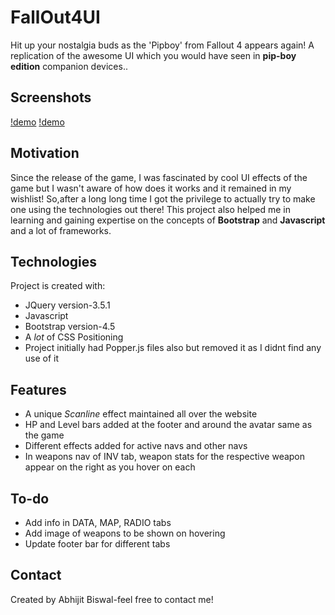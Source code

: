 # FallOut4UI
Hit up your nostalgia buds as the 'Pipboy' from Fallout 4 appears again! 
A replication of the awesome UI which you would have seen in **pip-boy edition** companion devices..
## Screenshots
[!demo](demo_1.png)
[!demo](demo.gif)
## Motivation
Since the release of the game, I was fascinated by cool UI effects of the game but I wasn't aware of how does it works and it remained in my wishlist!
So,after a long long time I got the privilege to actually try to make one using the technologies out there! This project also helped me in learning and gaining expertise on the concepts of **Bootstrap** and **Javascript** and a lot of frameworks.
## Technologies
Project is created with:
* JQuery version-3.5.1
* Javascript
* Bootstrap version-4.5
* A *lot* of CSS Positioning
* Project initially had Popper.js files also but removed it as I didnt find any use of it 
## Features
* A unique _Scanline_ effect maintained all over the website
* HP and Level bars added at the footer and around the avatar same as the game
* Different effects added for active navs and other navs
* In weapons nav of INV tab, weapon stats for the respective weapon appear on the right as you hover on each
## To-do
* Add info in DATA, MAP, RADIO tabs
* Add image of weapons to be shown on hovering
* Update footer bar for different tabs
## Contact
Created by Abhijit Biswal-feel free to contact me!
